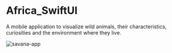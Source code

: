 # Africa_SwiftUI

  A mobile application to visualize wild animals, their characteristics, curiosities and the environment where they live.

![savana-app](https://user-images.githubusercontent.com/38798492/180297030-e8c2dac8-da6f-4c71-9ba1-c2272637feb8.png)
